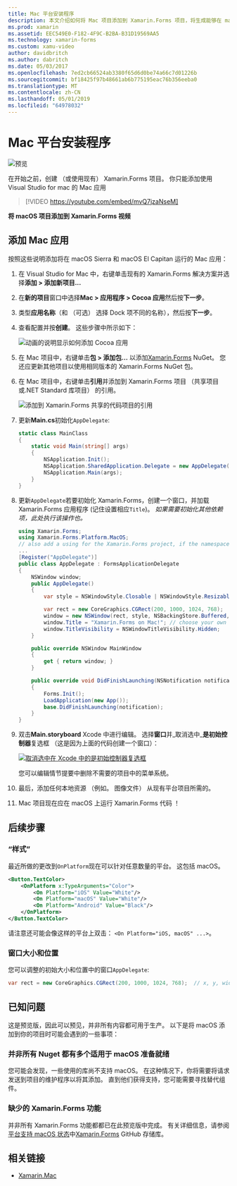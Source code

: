 ```yaml
---
title: Mac 平台安装程序
description: 本文介绍如何将 Mac 项目添加到 Xamarin.Forms 项目，将生成能够在 macOS Sierra 和 macOS El Capitan 上运行的应用。
ms.prod: xamarin
ms.assetid: EEC549E0-F182-4F9C-B2BA-B31D19569AA5
ms.technology: xamarin-forms
ms.custom: xamu-video
author: davidbritch
ms.author: dabritch
ms.date: 05/03/2017
ms.openlocfilehash: 7ed2cb66524ab3380f65d6d0be74a66c7d01226b
ms.sourcegitcommit: bf18425f97b48661ab6b775195eac76b356eeba0
ms.translationtype: MT
ms.contentlocale: zh-CN
ms.lasthandoff: 05/01/2019
ms.locfileid: "64978032"
---
```

# <a name="mac-platform-setup"></a>Mac 平台安装程序

![预览](~/media/shared/preview.png)

在开始之前，创建 （或使用现有） Xamarin.Forms 项目。 你只能添加使用 Visual Studio for mac 的 Mac 应用

> [!VIDEO https://youtube.com/embed/mvQ7jzaNseM]

**将 macOS 项目添加到 Xamarin.Forms 视频**

## <a name="adding-a-mac-app"></a>添加 Mac 应用

按照这些说明添加将在 macOS Sierra 和 macOS El Capitan 运行的 Mac 应用：

1. 在 Visual Studio for Mac 中，右键单击现有的 Xamarin.Forms 解决方案并选择**添加 > 添加新项目...**

2. 在**新的项目**窗口中选择**Mac > 应用程序 > Cocoa 应用**然后按**下一步**。

3. 类型**应用名称**（和 （可选） 选择 Dock 项不同的名称），然后按**下一步**。

4. 查看配置并按**创建**。 这些步骤中所示如下：

    ![动画的说明显示如何添加 Cocoa 应用](mac-images/add-macos-proj.gif)

5. 在 Mac 项目中，右键单击**包 > 添加包...** 以添加[Xamarin.Forms](https://www.nuget.org/packages/Xamarin.Forms/) NuGet。 您还应更新其他项目以使用相同版本的 Xamarin.Forms NuGet 包。

6. 在 Mac 项目中，右键单击**引用**并添加到 Xamarin.Forms 项目 （共享项目或.NET Standard 库项目） 的引用。

    ![添加到 Xamarin.Forms 共享的代码项目的引用](mac-images/references-sml.png)

7. 更新**Main.cs**初始化`AppDelegate`:

    ```csharp
    static class MainClass
    {
        static void Main(string[] args)
        {
            NSApplication.Init();
            NSApplication.SharedApplication.Delegate = new AppDelegate(); // add this line
            NSApplication.Main(args);
        }
    }
    ```

8. 更新`AppDelegate`若要初始化 Xamarin.Forms，创建一个窗口，并加载 Xamarin.Forms 应用程序 (记住设置相应`Title`)。 _如果需要初始化其他依赖项，此处执行该操作也。_

    ```csharp
    using Xamarin.Forms;
    using Xamarin.Forms.Platform.MacOS;
    // also add a using for the Xamarin.Forms project, if the namespace is different to this file
    ...
    [Register("AppDelegate")]
    public class AppDelegate : FormsApplicationDelegate
    {
        NSWindow window;
        public AppDelegate()
        {
            var style = NSWindowStyle.Closable | NSWindowStyle.Resizable | NSWindowStyle.Titled;

            var rect = new CoreGraphics.CGRect(200, 1000, 1024, 768);
            window = new NSWindow(rect, style, NSBackingStore.Buffered, false);
            window.Title = "Xamarin.Forms on Mac!"; // choose your own Title here
            window.TitleVisibility = NSWindowTitleVisibility.Hidden;
        }

        public override NSWindow MainWindow
        {
            get { return window; }
        }

        public override void DidFinishLaunching(NSNotification notification)
        {
            Forms.Init();
            LoadApplication(new App());
            base.DidFinishLaunching(notification);
        }
    }
    ```

9. 双击**Main.storyboard** Xcode 中进行编辑。 选择**窗口**并_取消选中_**是初始控制器**复选框 （这是因为上面的代码创建一个窗口）：

    [![取消选中在 Xcode 中的是初始控制器复选框](mac-images/xcode-init-controller-sml.png)](mac-images/xcode-init-controller.png#lightbox)

    您可以编辑情节提要中删除不需要的项目中的菜单系统。

10. 最后，添加任何本地资源 （例如。 图像文件） 从现有平台项目所需的。

11. Mac 项目现在应在 macOS 上运行 Xamarin.Forms 代码 ！

## <a name="next-steps"></a>后续步骤

### <a name="styling"></a>“样式”

最近所做的更改到`OnPlatform`现在可以针对任意数量的平台。 这包括 macOS。

```xml
<Button.TextColor>
    <OnPlatform x:TypeArguments="Color">
        <On Platform="iOS" Value="White"/>
        <On Platform="macOS" Value="White"/>
        <On Platform="Android" Value="Black"/>
    </OnPlatform>
</Button.TextColor>
```

请注意还可能会像这样的平台上双击： `<On Platform="iOS, macOS" ...>`。

### <a name="window-size-and-position"></a>窗口大小和位置

您可以调整的初始大小和位置中的窗口`AppDelegate`:

```csharp
var rect = new CoreGraphics.CGRect(200, 1000, 1024, 768);  // x, y, width, height
```

## <a name="known-issues"></a>已知问题

这是预览版，因此可以预见，并非所有内容都可用于生产。 以下是将 macOS 添加到你的项目时可能会遇到的一些事项：

### <a name="not-all-nugets-are-ready-for-macos"></a>并非所有 Nuget 都有多个适用于 macOS 准备就绪

您可能会发现，一些使用的库尚不支持 macOS。 在这种情况下，你将需要将请求发送到项目的维护程序以将其添加。 直到他们获得支持，您可能需要寻找替代组件。

### <a name="missing-xamarinforms-features"></a>缺少的 Xamarin.Forms 功能

并非所有 Xamarin.Forms 功能都都已在此预览版中完成。 有关详细信息，请参阅[平台支持 macOS 状态](https://github.com/xamarin/Xamarin.Forms/wiki/Platform-Support-macOS-Status)中[Xamarin.Forms](https://github.com/xamarin/Xamarin.Forms) GitHub 存储库。

## <a name="related-links"></a>相关链接

- [Xamarin.Mac](~/mac/index.yml)
